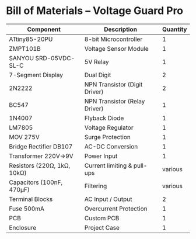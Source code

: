 # Bill of Materials – Voltage Guard Pro

| Component | Description | Quantity |
|----------|------------|----------|
| ATtiny85-20PU | 8-bit Microcontroller | 1 |
| ZMPT101B | Voltage Sensor Module | 1 |
| SANYOU SRD-05VDC-SL-C | 5V Relay | 1 |
| 7-Segment Display | Dual Digit | 2 |
| 2N2222 | NPN Transistor (Digit Driver) | 2 |
| BC547 | NPN Transistor (Relay Driver) | 1 |
| 1N4007 | Flyback Diode | 1 |
| LM7805 | Voltage Regulator | 1 |
| MOV 275V | Surge Protection | 1 |
| Bridge Rectifier DB107 | AC-DC Conversion | 1 |
| Transformer 220V→9V | Power Input | 1 |
| Resistors (220Ω, 1kΩ, 10kΩ) | Current limiting & pull-ups | various |
| Capacitors (100nF, 470µF) | Filtering | various |
| Terminal Blocks | AC Input / Output | 2 |
| Fuse 500mA | Overcurrent Protection | 1 |
| PCB | Custom PCB | 1 |
| Enclosure | Project Case | 1 |

